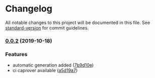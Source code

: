 # Changelog

All notable changes to this project will be documented in this file. See [standard-version](https://github.com/conventional-changelog/standard-version) for commit guidelines.

### [0.0.2](https://github.com/hugoblanc/wild-api/compare/v0.0.1...v0.0.2) (2019-10-18)


### Features

* automatic generation added ([7b9d10e](https://github.com/hugoblanc/wild-api/commit/7b9d10e00261b19ef215da52d1184972b71591cb))
* ci caprover available ([a5d19a7](https://github.com/hugoblanc/wild-api/commit/a5d19a7f2a2290194ee57b0f21a000b8fc85c007))
